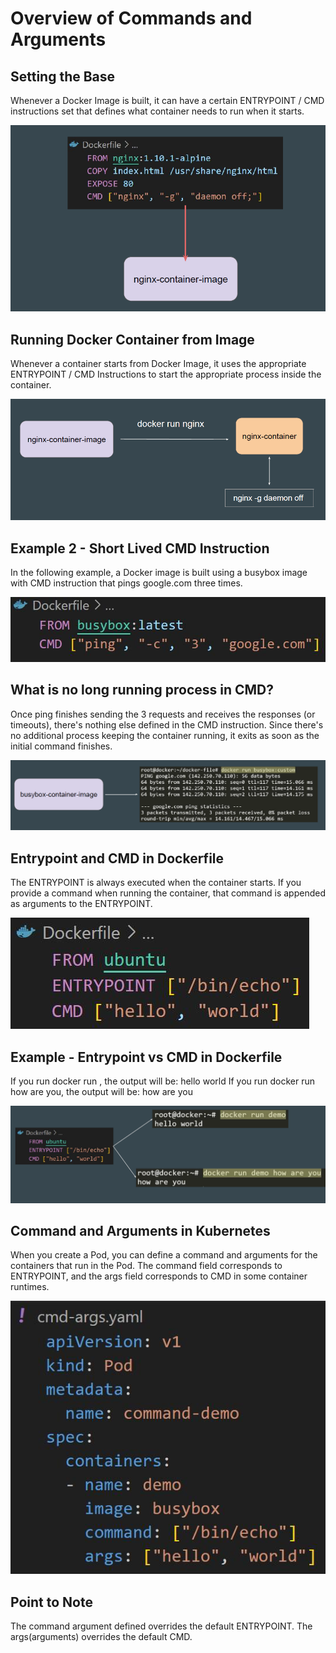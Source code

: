# Overview of Commands and Arguments

## Setting the Base
Whenever a Docker Image is built, it can have a certain ENTRYPOINT / CMD
instructions set that defines what container needs to run when it starts.

![My image](images/image1.png)

## Running Docker Container from Image
Whenever a container starts from Docker Image, it uses the appropriate
ENTRYPOINT / CMD Instructions to start the appropriate process inside the
container.

![My image](images/image2.png)


## Example 2 - Short Lived CMD Instruction
In the following example, a Docker image is built using a busybox image with
CMD instruction that pings google.com three times.

![My image](images/image3.png)

## What is no long running process in CMD?
Once ping finishes sending the 3 requests and receives the responses (or
timeouts), there's nothing else defined in the CMD instruction.
Since there's no additional process keeping the container running, it exits as
soon as the initial command finishes.

![My image](images/image4.png)

## Entrypoint and CMD in Dockerfile
The ENTRYPOINT is always executed when the container starts.
If you provide a command when running the container, that command is
appended as arguments to the ENTRYPOINT.

![My image](images/image5.png)

## Example - Entrypoint vs CMD in Dockerfile
If you run docker run <image>, the output will be: hello world
If you run docker run <image> how are you, the output will be: how are you

![My image](images/image6.png)

## Command and Arguments in Kubernetes
When you create a Pod, you can define a command and arguments for the
containers that run in the Pod.
The command field corresponds to ENTRYPOINT, and the args field
corresponds to CMD in some container runtimes.


![My image](images/image7.png)

## Point to Note
The command argument defined overrides the default ENTRYPOINT.
The args(arguments) overrides the default CMD.